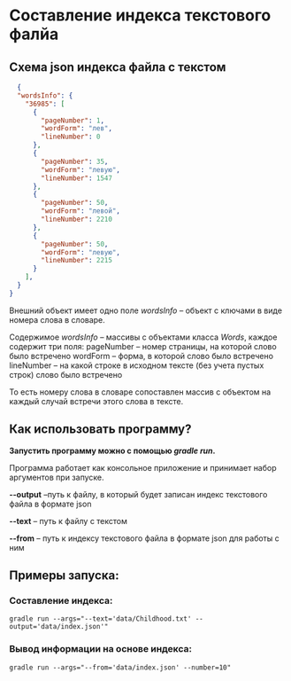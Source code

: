 
# Составление индекса текстового фалйа 

## Схема json индекса файла с текстом

```json
  {
  "wordsInfo": {
    "36985": [
      {
        "pageNumber": 1,
        "wordForm": "лев",
        "lineNumber": 0
      },
      {
        "pageNumber": 35,
        "wordForm": "левую",
        "lineNumber": 1547
      },
      {
        "pageNumber": 50,
        "wordForm": "левой",
        "lineNumber": 2210
      },
      {
        "pageNumber": 50,
        "wordForm": "левую",
        "lineNumber": 2215
      }
    ],
  }
}
```

Внешний объект имеет одно поле *wordsInfo* – объект с ключами в виде номера слова в словаре. 

Содержимое *wordsInfo* – массивы с объектами класса *Words*, каждое содержит три поля: 
pageNumber – номер страницы, на которой слово было встречено 
wordForm – форма, в которой слово было встречено 
lineNumber – на какой строке в исходном тексте (без учета пустых строк) слово было встречено

То есть номеру слова в словаре сопоставлен массив с объектом на каждый случай встречи этого слова в тексте.

## Как использовать программу?

**Запустить программу можно с помощью *gradle run*.**

 Программа работает как консольное приложение и принимает набор аргументов при запуске.  
 
 **--output** –путь к файлу, в который будет записан индекс текстового файла в формате json 
 
 **--text** – путь к файлу с текстом 
 
**--from** – путь к индексу текстового файла в формате json для работы с ним

## Примеры запуска:

### Составление индекса:
```
gradle run --args="--text='data/Childhood.txt' --output='data/index.json'"
```

### Вывод информации на основе индекса:
```
gradle run --args="--from='data/index.json' --number=10"
```
